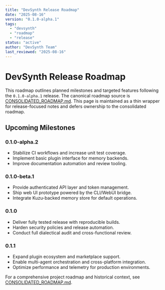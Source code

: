 ```yaml
---
title: "DevSynth Release Roadmap"
date: "2025-08-16"
version: "0.1.0-alpha.1"
tags:
  - "devsynth"
  - "roadmap"
  - "release"
status: "active"
author: "DevSynth Team"
last_reviewed: "2025-08-16"
---
```


# DevSynth Release Roadmap

This roadmap outlines planned milestones and targeted features following the `0.1.0-alpha.1` release. The canonical roadmap source is [CONSOLIDATED_ROADMAP.md](../roadmap/CONSOLIDATED_ROADMAP.md). This page is maintained as a thin wrapper for release-focused notes and defers ownership to the consolidated roadmap.

## Upcoming Milestones

### 0.1.0-alpha.2
- Stabilize CI workflows and increase unit test coverage.
- Implement basic plugin interface for memory backends.
- Improve documentation automation and review tooling.

### 0.1.0-beta.1
- Provide authenticated API layer and token management.
- Ship web UI prototype powered by the CLI/WebUI bridge.
- Integrate Kuzu-backed memory store for default operations.

### 0.1.0
- Deliver fully tested release with reproducible builds.
- Harden security policies and release automation.
- Conduct full dialectical audit and cross-functional review.

### 0.1.1
- Expand plugin ecosystem and marketplace support.
- Enable multi-agent orchestration and cross-platform integration.
- Optimize performance and telemetry for production environments.

For a comprehensive project roadmap and historical context, see [CONSOLIDATED_ROADMAP.md](../roadmap/CONSOLIDATED_ROADMAP.md).

